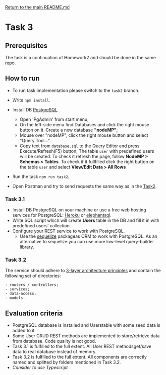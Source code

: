 [Return to the main README.md](../../README.md)

# Task 3

## Prerequisites

The task is a continuation of Homework2 and should be done in the same repo.

## How to run

- To run task implementation please switch to the `task2` branch.
- Write `npm install`.

- Install DB [PostgreSQL](https://www.postgresql.org/).
    - Open 'PgAdmin' from start menu;
    - On the left-side menu find Databases and click the right mouse button on it. Create a new database **"nodeMP"**;
    - Mouse over "nodeMP", click the right mouse button and select "Query Tool...".
    - Copy text from `database.sql` to the Query Editor and press Execute/Refresh(F5) button;
The table `user` with predefined users will be created.
To check it refresh the page, follow **NodeMP > Schemas > Tables**. To check if it fullfilled click the right button on the table `user` and select **View/Edit Data > All Rows**

- Run the task `npm run task2`.
- Open Postman and try to send requests the same way as in the [Task2](./README_Task2.md).

### Task 3.1

- Install DB PostgreSQL on your machine or use a free web hosting services for PostgreSQL: [Heroku](https://www.heroku.com/postgresor) or [elephantsql](https://www.elephantsql.com/plans.html).
- Write SQL script which will create **Users** table in the DB and fill it in with predefined users’ collection.
- Configure your REST service to work with PostgreSQL.
    - Use the [sequelize](http://docs.sequelizejs.com/) packageas ORM to work with PostgreSQL. As an alternative to sequelize you can use more low-level query-builder [library](http://knexjs.org/).

### Task 3.2

The service should adhere to [3-layer architecture principles](https://softwareontheroad.com/ideal-nodejs-project-structure/) and contain the following set of directories:

    - routers / controllers;
    - services;
    - data-access;
    - models.

## Evaluation criteria

- PostgreSQL database is installed and Userstable with some seed data is added to it.
- Some User CRUD REST methods are implemented to store/retrieve data from database. Code quality is not good.
- Task 3.1 is fulfilled to the full extent. All User REST methodsget/save data to real database instead of memory.
- Task 3.2 is fulfilled to the full extent. All components are correctly named and splitted by folders mentioned in Task 3.2.
- *Consider to use Typescript.*